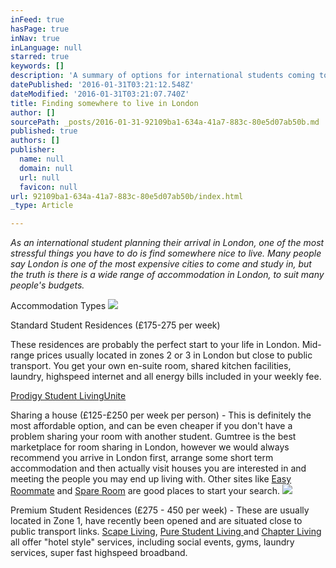 ```yaml
---
inFeed: true
hasPage: true
inNav: true
inLanguage: null
starred: true
keywords: []
description: 'A summary of options for international students coming to London, including links to some options and indicative price ranges.'
datePublished: '2016-01-31T03:21:12.548Z'
dateModified: '2016-01-31T03:21:07.740Z'
title: Finding somewhere to live in London
author: []
sourcePath: _posts/2016-01-31-92109ba1-634a-41a7-883c-80e5d07ab50b.md
published: true
authors: []
publisher:
  name: null
  domain: null
  url: null
  favicon: null
url: 92109ba1-634a-41a7-883c-80e5d07ab50b/index.html
_type: Article

---
```

_As an international student planning their arrival in London, one of the most stressful things you have to do is find somewhere nice to live. Many people say London is one of the most expensive cities to come and study in, but the truth is there is a wide range of accommodation in London, to suit many people's budgets._

Accommodation Types
![](https://the-grid-user-content.s3-us-west-2.amazonaws.com/a262d629-3028-47ee-8239-4a9cf7c33b46.jpg)

Standard Student Residences (£175-275 per week)

These residences are probably the perfect start to your life in London. Mid-range prices usually located in zones 2 or 3 in London but close to public transport. You get your own en-suite room, shared kitchen facilities, laundry, highspeed internet and all energy bills included in your weekly fee.

[Prodigy Student Living][0][Unite][1]

Sharing a house (£125-£250 per week per person) - This is definitely the most affordable option, and can be even cheaper if you don't have a problem sharing your room with another student. Gumtree is the best marketplace for room sharing in London, however we would always recommend you arrive in London first, arrange some short term accommodation and then actually visit houses you are interested in and meeting the people you may end up living with. Other sites like [Easy Roommate][2] and [Spare Room][3] are good places to start your search.
![](https://the-grid-user-content.s3-us-west-2.amazonaws.com/858b3f3e-f082-4927-8ed9-d723bc5a5cad.jpg)

Premium Student Residences (£275 - 450 per week) - These are usually located in Zone 1, have recently been opened and are situated close to public transport links. [Scape Living][4], [Pure Student Living ][5]and [Chapter Living][6] all offer "hotel style" services, including social events, gyms, laundry services, super fast highspeed broadband. 

[0]: www.prodigy-living.co.uk
[1]: www.unite-students.com
[2]: www.easyroommate.com
[3]: student.spareroom.co.uk
[4]: http://www.scapeliving.com/home
[5]: http://purestudentliving.com/
[6]: http://www.chapter-living.com/